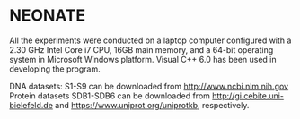 # NEONATE
All the experiments were conducted on a laptop computer configured with a 2.30 GHz Intel Core i7 CPU, 16GB main memory, and a 64-bit operating system in Microsoft Windows platform. Visual C++ 6.0 has been used in developing the program.

DNA datasets: S1-S9  can be downloaded from http://www.ncbi.nlm.nih.gov
Protein datasets SDB1-SDB6 can be downloaded from http://gi.cebite.uni-bielefeld.de and https://www.uniprot.org/uniprotkb, respectively.
